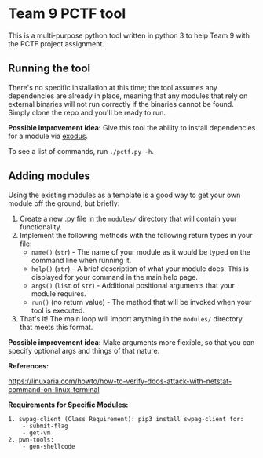 # Team 9 PCTF tool

This is a multi-purpose python tool written in python 3 to help Team 9 with the PCTF project assignment.

## Running the tool

There's no specific installation at this time; the tool assumes any dependencies are already in place, meaning that any modules that rely on external binaries will not run correctly if the binaries cannot be found. Simply clone the repo and you'll be ready to run.

**Possible improvement idea:** Give this tool the ability to install dependencies for a module via [exodus](https://github.com/intoli/exodus).

To see a list of commands, run `./pctf.py -h`.

## Adding modules

Using the existing modules as a template is a good way to get your own module off the ground, but briefly:

1. Create a new .py file in the `modules/` directory that will contain your functionality.
2. Implement the following methods with the following return types in your file:
   - `name()` (`str`) - The name of your module as it would be typed on the command line when running it.
   - `help()` (`str`) - A brief description of what your module does. This is displayed for your command in the main help page.
   - `args()` (`list` of `str`) - Additional positional arguments that your module requires.
   - `run()` (no return value) - The method that will be invoked when your tool is executed.
3. That's it! The main loop will import anything in the `modules/` directory that meets this format.

**Possible improvement idea:** Make arguments more flexible, so that you can specify optional args and things of that nature.

**References:** 

https://linuxaria.com/howto/how-to-verify-ddos-attack-with-netstat-command-on-linux-terminal

**Requirements for Specific Modules:**

	1. swpag-client (Class Requirement): pip3 install swpag-client for:
		- submit-flag
		- get-vm	
	2. pwn-tools:
		- gen-shellcode
